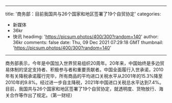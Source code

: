 
---
title: '商务部：目前我国共与26个国家和地区签署了19个自贸协定'
categories: 
 - 新媒体
 - 36kr
 - 快讯
headimg: 'https://picsum.photos/400/300?random=140'
author: 36kr
comments: false
date: Thu, 09 Dec 2021 07:29:18 GMT
thumbnail: 'https://picsum.photos/400/300?random=140'
---

<div>   
商务部表示，今年是中国加入世界贸易组织20周年。20年来，中国始终是多边贸易体制的坚定支持者、积极参与者和重要贡献者。中国全面履行入世承诺，2010年有关降税承诺履行完毕，所有商品的平均进口关税水平从2001年的15.3%降至2010年的9.8%。经过进一步自主降税，2021年中国进口关税总水平达到7.4%。目前，我国共与26个国家和地区签署了19个自贸协定，就透明度、货物放行、海关合作等作出了规定。（第一财经）  
</div>
            